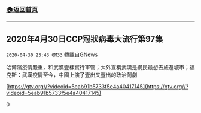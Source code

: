 ###  [:house:返回首頁](https://github.com/ourhimalayas/txt)
---

## 2020年4月30日CCP冠狀病毒大流行第97集
`2020-04-30 23:43 GM33` [轉載自GNews](https://gnews.org/zh-hant/190656/)

哈爾濱疫情嚴重，和武漢壹樣實行軍管；大外宣稱武漢是網民最想去旅遊城市；福克斯：武漢疫情至今，中國上演了壹出又壹出的政治鬧劇

[https://gtv.org//?videoid=5eab91b5733f5e4a40417145](https://gtv.org//?videoid=5eab91b5733f5e4a40417145)

0
